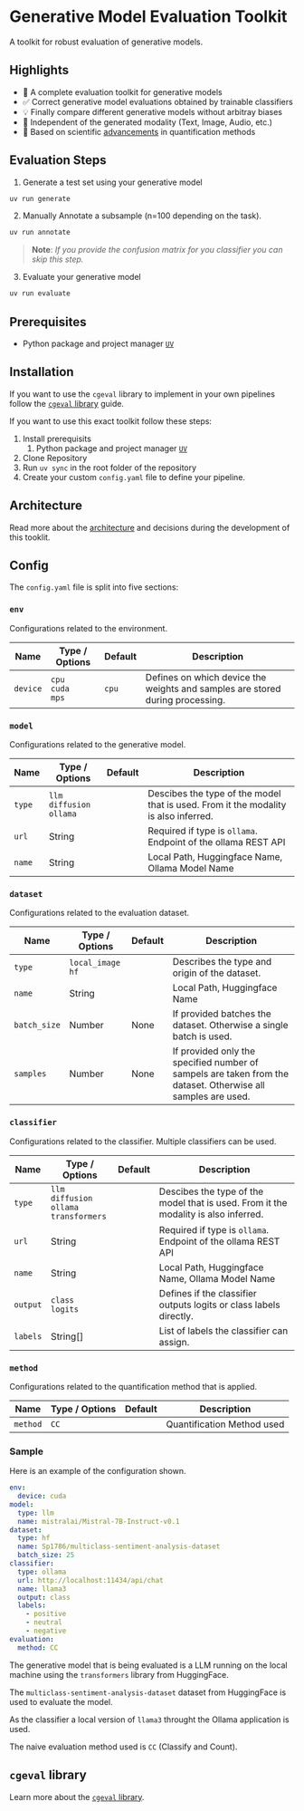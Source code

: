 # Generative Model Evaluation Toolkit

A toolkit for robust evaluation of generative models.

## Highlights

- 🚀 A complete evaluation toolkit for generative models
- ✅ Correct generative model evaluations obtained by trainable classifiers 
- 💡 Finally compare different generative models without arbitray biases
- 📱 Independent of the generated modality (Text, Image, Audio, etc.)
- 🔬 Based on scientific [advancements](https://ojs.aaai.org/index.php/ICWSM/article/view/31411) in quantification methods

## Evaluation Steps

1. Generate a test set using your generative model
```bash
uv run generate
```
2. Manually Annotate a subsample (n=100 depending on the task).
```bash
uv run annotate
```
> **Note**: *If you provide the confusion matrix for you classifier you can skip this step.*
3. Evaluate your generative model
```bash
uv run evaluate
```


## Prerequisites

- Python package and project manager [`UV`](https://github.com/astral-sh/uv)

## Installation

If you want to use the `cgeval` library to implement in your own pipelines follow the [`cgeval` library](#cgeval-library) guide.

If you want to use this exact toolkit follow these steps:

1. Install prerequisits
   1. Python package and project manager [`UV`](https://github.com/astral-sh/uv)
2. Clone Repository
3. Run `uv sync` in the root folder of the repository
4. Create your custom `config.yaml` file to define your pipeline.

## Architecture

Read more about the [architecture](./docs/architecture.md) and decisions during the development of this tooklit.

## Config

The `config.yaml` file is split into five sections:

### `env`
Configurations related to the environment.

|Name|Type / Options|Default|Description|
|-|-|-|-|
|`device`|`cpu`</br>`cuda`</br>`mps`|`cpu`|Defines on which device the weights and samples are stored during processing.|

### `model`
Configurations related to the generative model.

|Name|Type / Options|Default|Description|
|-|-|-|-|
|`type`|`llm`</br>`diffusion`</br>`ollama`||Descibes the type of the model that is used. From it the modality is also inferred.|
|`url`|String||Required if type is `ollama`. Endpoint of the ollama REST API|
|`name`|String||Local Path, Huggingface Name, Ollama Model Name|

### `dataset`
Configurations related to the evaluation dataset.

|Name|Type / Options|Default|Description|
|-|-|-|-|
|`type`|`local_image`</br>`hf`||Describes the type and origin of the dataset.|
|`name`|String||Local Path, Huggingface Name|
|`batch_size`|Number|None|If provided batches the dataset. Otherwise a single batch is used.|
|`samples`|Number|None|If provided only the specified number of sampels are taken from the dataset. Otherwise all samples are used.|

### `classifier`
Configurations related to the classifier. 
Multiple classifiers can be used.

|Name|Type / Options|Default|Description|
|-|-|-|-|
|`type`|`llm`</br>`diffusion`</br>`ollama`</br>`transformers`||Descibes the type of the model that is used. From it the modality is also inferred.|
|`url`|String||Required if type is `ollama`. Endpoint of the ollama REST API|
|`name`|String||Local Path, Huggingface Name, Ollama Model Name|
|`output`|`class`</br>`logits`||Defines if the classifier outputs logits or class labels directly.|
|`labels`|String[]||List of labels the classifier can assign.|


### `method`
Configurations related to the quantification method that is applied.

|Name|Type / Options|Default|Description|
|-|-|-|-|
|`method`|`CC`||Quantification Method used|

### Sample
Here is an example of the configuration shown.

```yaml
env:
  device: cuda
model:
  type: llm
  name: mistralai/Mistral-7B-Instruct-v0.1
dataset:
  type: hf
  name: Sp1786/multiclass-sentiment-analysis-dataset
  batch_size: 25
classifier:
  type: ollama
  url: http://localhost:11434/api/chat
  name: llama3
  output: class
  labels: 
    - positive
    - neutral
    - negative
evaluation:
  method: CC
```

The generative model that is being evaluated is a LLM running on the local machine using the `transformers` library from HuggingFace.

The `multiclass-sentiment-analysis-dataset` dataset from HuggingFace is used to evaluate the model.

As the classifier a local version of `llama3` throught the Ollama application is used.

The naive evaluation method used is `CC` (Classify and Count).


## `cgeval` library

Learn more about the [`cgeval` library](./package/cgeval/README.md).